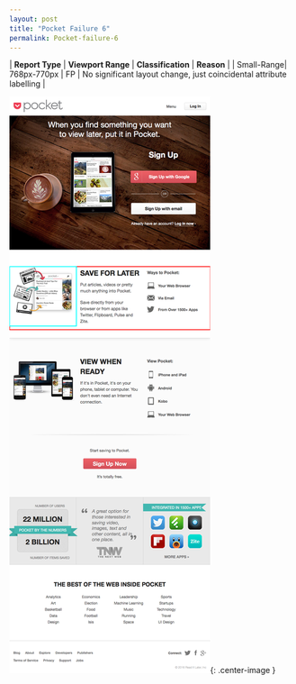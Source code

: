 ```yaml
---
layout: post
title: "Pocket Failure 6"
permalink: Pocket-failure-6
---
```

| **Report Type** | **Viewport Range** | **Classification** | **Reason** |
| Small-Range| 768px-770px | FP | No significant layout change, just coincidental attribute labelling | 

![Screenshot of the fault](../assets/images/Pocket/fault6/smallrangeWidth769.png){: .center-image }